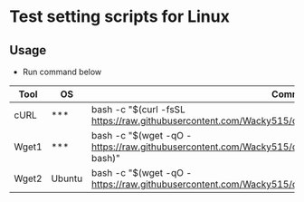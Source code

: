 # Test setting scripts for Linux

## Usage

- Run command below

|Tool|OS|Command|
|---|---|---|
|cURL|***|bash -c "$(curl -fsSL https://raw.githubusercontent.com/Wacky515/dotfiles/master/etc/test/linux/make_dotfiles.sh)"
|Wget1|***|bash -c "$(wget -qO - https://raw.githubusercontent.com/Wacky515/dotfiles/master/etc/test/linux/make_dotfiles.sh &#124; bash)"
|Wget2|Ubuntu|bash -c "$(wget -qO - https://raw.githubusercontent.com/Wacky515/dotfiles/master/etc/test/linux/make_dotfiles.sh)"
